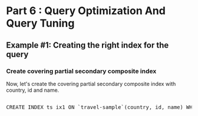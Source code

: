 # Part 6 : Query Optimization And Query Tuning

## Example #1: Creating the right index for the query

### Create covering partial secondary composite index

Now, let's create the covering partial secondary composite index with country, id and name.


<pre id="example"> 
CREATE INDEX ts_ix1 ON `travel-sample`(country, id, name) WHERE type = "airline";
</pre>
